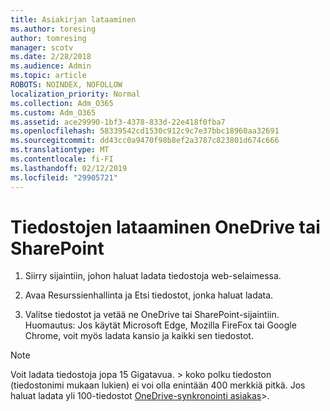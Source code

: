 ```yaml
---
title: Asiakirjan lataaminen
ms.author: toresing
author: tomresing
manager: scotv
ms.date: 2/28/2018
ms.audience: Admin
ms.topic: article
ROBOTS: NOINDEX, NOFOLLOW
localization_priority: Normal
ms.collection: Adm_O365
ms.custom: Adm_O365
ms.assetid: ace29990-1bf3-4378-833d-22e418f0fba7
ms.openlocfilehash: 58339542cd1530c912c9c7e37bbc18960aa32691
ms.sourcegitcommit: dd43cc0a9470f98b8ef2a3787c823801d674c666
ms.translationtype: MT
ms.contentlocale: fi-FI
ms.lasthandoff: 02/12/2019
ms.locfileid: "29905721"
---
```

# <a name="upload-files-to-onedrive-or-sharepoint"></a>Tiedostojen lataaminen OneDrive tai SharePoint

1. Siirry sijaintiin, johon haluat ladata tiedostoja web-selaimessa.
    
2. Avaa Resurssienhallinta ja Etsi tiedostot, jonka haluat ladata.
    
3. Valitse tiedostot ja vetää ne OneDrive tai SharePoint-sijaintiin. Huomautus: Jos käytät Microsoft Edge, Mozilla FireFox tai Google Chrome, voit myös ladata kansio ja kaikki sen tiedostot.
    
> [!NOTE]
>  Voit ladata tiedostoja jopa 15 Gigatavua. > koko polku tiedoston (tiedostonimi mukaan lukien) ei voi olla enintään 400 merkkiä pitkä. Jos haluat ladata yli 100-tiedostot [OneDrive-synkronointi asiakas](https://go.microsoft.com/fwlink/?linkid=866427)>. 
  

